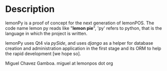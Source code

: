 Description
===========

lemonPy is a proof of concept for the next generation of lemonPOS.
The code name lemon py reads like "**lemon pie**", 'py' refers to python, that is the language in which the project is written.

lemonPy uses Qt4 via *pySide*, and uses *django* as a helper for database creation and administration application in the first stage and its ORM to
help the rapid development [we hope so].


Miguel Chavez Gamboa.
miguel at lemonpos dot org
